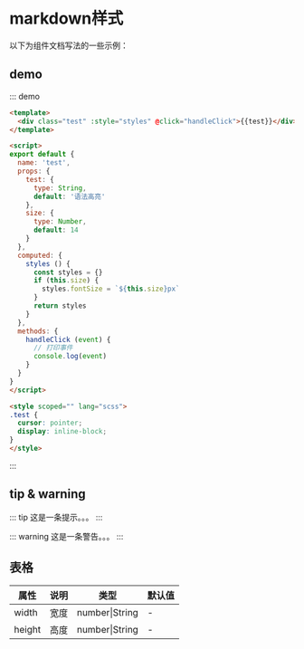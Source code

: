 # markdown样式

以下为组件文档写法的一些示例：

## demo

::: demo
```HTML
<template>
  <div class="test" :style="styles" @click="handleClick">{{test}}</div>
</template>

<script>
export default {
  name: 'test',
  props: {
    test: {
      type: String,
      default: '语法高亮'
    },
    size: {
      type: Number,
      default: 14
    }
  },
  computed: {
    styles () {
      const styles = {}
      if (this.size) {
        styles.fontSize = `${this.size}px`
      }
      return styles
    }
  },
  methods: {
    handleClick (event) {
      // 打印事件
      console.log(event)
    }
  }
}
</script>

<style scoped="" lang="scss">
.test {
  cursor: pointer;
  display: inline-block;
}
</style>
```
:::

## tip & warning

::: tip
这是一条提示。。。
:::

::: warning
这是一条警告。。。
:::

## 表格

|属性|说明|类型|默认值|
|-|-|-|-|
|width|宽度|number\|String|-|
|height|高度|number\|String|-|
